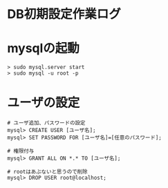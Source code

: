 # DB初期設定作業ログ

# mysqlの起動

    > sudo mysql.server start
    > sudo mysql -u root -p

# ユーザの設定

    # ユーザ追加、パスワードの設定
    mysql> CREATE USER [ユーザ名];
    mysql> SET PASSWORD FOR [ユーザ名]=[任意のパスワード];

    # 権限付与
    mysql> GRANT ALL ON *.* TO [ユーザ名];

    # rootはあぶないと思うので削除
    mysql> DROP USER root@localhost;

    